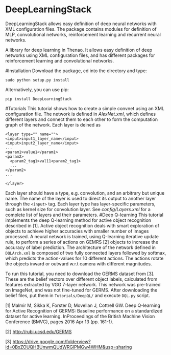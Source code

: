 # DeepLearningStack
DeepLearningStack allows easy definition of deep neural networks with XML configuration files.
The package contains modules for definition of MLP, convolutional networks, reinforcement learning and recurrent neural networks.

A library for deep learning in Thenao. It allows easy definition of deep networks using XML configuration files, and has different packages for reinforcement learning and convolutional networks.

#Installation
Download the package, cd into the directory and type:
```
sudo python setup.py install
```

Alternatively, you can use pip:
```
pip install DeepLearningStack
```

#Tutorials
This tutorial shows how to create a simple convnet using an XML configuration file. The network is defined in *AlexNet.xml*, which defines different layers and connect them to each other to form the computation graph of the network. Each layer is deined as
```
<layer type="" name="">
<input>input1_layer_name</input>
<input>input2_layer_name</input>
...
<param1>value1</param1>
<param2>
  <param2_tag1>val11<param2_tag1>
  ...
</param2>
...

</layer>
```
Each layer should have a type, e.g. convolution, and an arbitrary but unique name. The name of the layer is used to direct its output to another layer through the ```<input>``` tag. Each layer type has layer-specific parameters, such as kernel size for convolution layer. See *config/Layers.xml* for a complete list of layers and their parameters.
#Deep Q-learning
This tutorial implements the deep Q-learning method for active object recognition described in [1]. Active object recognition deals with smart exploration of objects to achieve higher accuracies with smaller number of images processed. A neural network is trained, using Q-learning iterative update rule, to perform a series of actions on GEMRS [2] objects to increase the accuracy of label prediction. The architecture of the network defined in ```DQLArch.xml``` is composed of two fully connected layers followed by softmax, which predicts the action-values for 10 different actions. The actions rotate the objects inward or outward w.r.t camera with different magnitudes.

To run this tutorial, you need to download the GERMS dataset from [3]. These are the belief vectors over different object labels, calculated from features extracted by VGG 7-layer network. This network was pre-trained on ImageNet, and was not fine-tuned for GERMS. After downloading the belief files, put them in ```Tutorials/DeepQL/``` and execute ```DQL.py``` script.







[1] Malmir M, Sikka K, Forster D, Movellan J, Cottrell GW. Deep Q-learning for Active Recognition of GERMS: Baseline performance on a standardized dataset for active learning. InProceedings of the British Machine Vision Conference (BMVC), pages 2016 Apr 13 (pp. 161-1).

[2] http://rubi.ucsd.edu/GERMS

[3] https://drive.google.com/folderview?id=0BxZOUQHBUnwmQUdWRGlPMGw4WHM&usp=sharing
